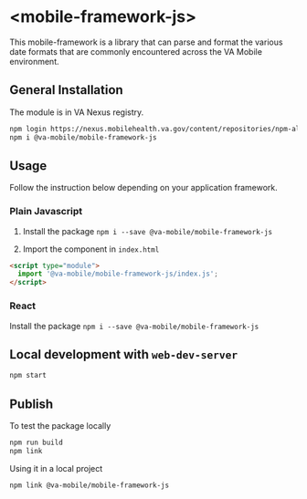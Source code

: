 # \<mobile-framework-js>

This mobile-framework is a library that can parse and format the various date formats that are commonly encountered across the VA Mobile environment.

## General Installation

The module is in VA Nexus registry.

```bash
npm login https://nexus.mobilehealth.va.gov/content/repositories/npm-all
npm i @va-mobile/mobile-framework-js
```

## Usage

Follow the instruction below depending on your application framework.

### Plain Javascript

1. Install the package `npm i --save @va-mobile/mobile-framework-js`

2. Import the component in `index.html`

```html
<script type="module">
  import '@va-mobile/mobile-framework-js/index.js';
</script>
```

### React
Install the package `npm i --save @va-mobile/mobile-framework-js`


## Local development with `web-dev-server`

```bash
npm start
```
## Publish

To test the package locally

```bash
npm run build
npm link
```

Using it in a local project

```
npm link @va-mobile/mobile-framework-js
```

